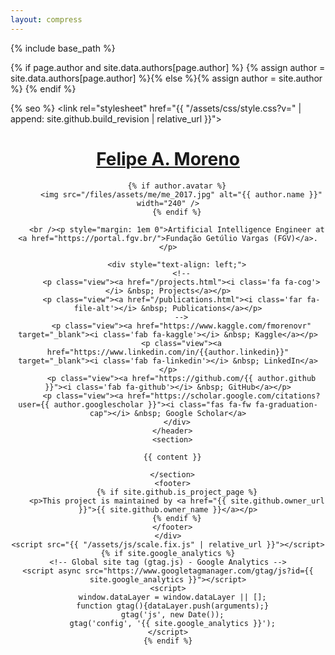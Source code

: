 ```yaml
---
layout: compress
---
```


{% include base_path %}

{% if page.author and site.data.authors[page.author] %}
  {% assign author = site.data.authors[page.author] %}{% else %}{% assign author = site.author %}
{% endif %}

<!DOCTYPE html>
<html lang="{{ site.lang | default: "en-US" }}">
  <head>
    <meta charset="UTF-8">
    <meta http-equiv="X-UA-Compatible" content="IE=edge">
    <meta name="viewport" content="width=device-width, initial-scale=1">

{% seo %}
    <script src="https://kit.fontawesome.com/e679b7db17.js" crossorigin="anonymous"></script>
    <link rel="stylesheet" href="{{ "/assets/css/style.css?v=" | append: site.github.build_revision | relative_url }}">
    <!--[if lt IE 9]>
    <script src="https://cdnjs.cloudflare.com/ajax/libs/html5shiv/3.7.3/html5shiv.min.js"></script>
    <![endif]-->
  </head>
  <body>
    <div class="wrapper">
      <header style="text-align: center;">
        <h1><a href="{{ "/" | absolute_url }}">Felipe A. Moreno</a></h1>
        
        {% if author.avatar %}
          <img src="/files/assets/me/me_2017.jpg" alt="{{ author.name }}" width="240" />
        {% endif %}

        <br /><p style="margin: 1em 0">Artificial Intelligence Engineer at <a href="https://portal.fgv.br/">Fundação Getúlio Vargas (FGV)</a>.</p>

        <div style="text-align: left;">
          <!--
          <p class="view"><a href="/projects.html"><i class='fa fa-cog'></i> &nbsp; Projects</a></p>
          <p class="view"><a href="/publications.html"><i class='far fa-file-alt'></i> &nbsp; Publications</a></p>
          -->
          <p class="view"><a href="https://www.kaggle.com/fmorenovr" target="_blank"><i class='fab fa-kaggle'></i> &nbsp; Kaggle</a></p>
          <p class="view"><a href="https://www.linkedin.com/in/{{author.linkedin}}" target="_blank"><i class='fab fa-linkedin'></i> &nbsp; LinkedIn</a></p>
          <p class="view"><a href="https://github.com/{{ author.github }}"><i class='fab fa-github'></i> &nbsp; GitHub</a></p>
          <p class="view"><a href="https://scholar.google.com/citations?user={{ author.googlescholar }}"><i class="fas fa-fw fa-graduation-cap"></i> &nbsp; Google Scholar</a>
        </div>
      </header>
      <section>

      {{ content }}

      </section>
      <footer>
        {% if site.github.is_project_page %}
        <p>This project is maintained by <a href="{{ site.github.owner_url }}">{{ site.github.owner_name }}</a></p>
        {% endif %}
      </footer>
    </div>
    <script src="{{ "/assets/js/scale.fix.js" | relative_url }}"></script>
    {% if site.google_analytics %}
    <!-- Global site tag (gtag.js) - Google Analytics -->
    <script async src="https://www.googletagmanager.com/gtag/js?id={{ site.google_analytics }}"></script>
    <script>
      window.dataLayer = window.dataLayer || [];
      function gtag(){dataLayer.push(arguments);}
      gtag('js', new Date());
      gtag('config', '{{ site.google_analytics }}');
    </script>
    {% endif %}
  </body>
</html>
